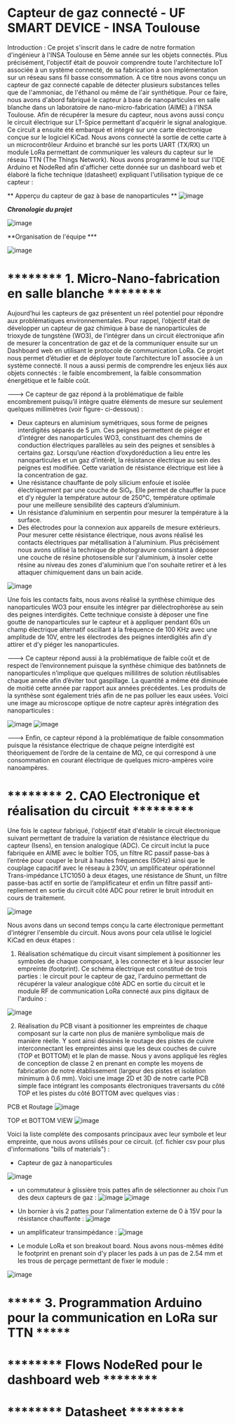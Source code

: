 # Capteur de gaz connecté - UF SMART DEVICE - INSA Toulouse 

Introduction : Ce projet s'inscrit dans le cadre de notre formation d'ingénieur à l'INSA Toulouse en 5ème année sur les objets connectés. Plus précisément, l'objectif était de pouvoir comprendre toute l'architecture IoT associée à un système connecté, de sa fabrication à son implémentation sur un réseau sans fil basse consommation. A ce titre nous avons conçu un capteur de gaz connecté capable de détecter plusieurs substances telles que de l'ammoniac, de l'éthanol ou même de l'air synthétique. Pour ce faire, nous avons d'abord fabriqué le capteur à base de nanoparticules en salle blanche dans un laboratoire de nano-micro-fabrication (AIME) à l'INSA Toulouse. Afin de récupérer la mesure du capteur, nous avons aussi conçu le circuit électrique sur LT-Spice permettant d'acquérir le signal analogique. Ce circuit a ensuite été embarqué et intégré sur une carte électronique conçue sur le logiciel KiCad. Nous avons connecté la sortie de cette carte à un microcontrôleur Arduino et branché sur les ports UART (TX/RX) un module LoRa permettant de communiquer les valeurs du capteur sur le réseau TTN (The Things Network). Nous avons programmé le tout sur l'IDE Arduino et NodeRed afin d'afficher cette donnée sur un dashboard web et élaboré la fiche technique (datasheet) expliquant l'utilisation typique de ce capteur : 

** Apperçu du capteur de gaz à base de nanoparticules **
![image](https://user-images.githubusercontent.com/74780897/148231435-45145006-497f-4275-be46-3ff1465b531f.png)


***Chronologie du projet***

![image](https://user-images.githubusercontent.com/74780897/148228389-c45cbe69-aad9-4a1f-9217-174bfb960774.png)



**Organisation de l'équipe ***

![image](https://user-images.githubusercontent.com/74780897/148241799-a8798eab-e498-44a4-9889-47ead873832f.png)


# ******** 1. Micro-Nano-fabrication en salle blanche ********

Aujourd’hui les capteurs de gaz présentent un réel potentiel pour répondre aux problématiques environnementales. Pour rappel, l’objectif était de développer un capteur de gaz chimique à base de nanoparticules de trioxyde de tungstène (WO3), de l’intégrer dans un circuit électronique afin de mesurer la concentration de gaz et de la communiquer ensuite sur un Dashboard web en utilisant le protocole de communication LoRa.  Ce projet nous permet d’étudier et de déployer toute l’architecture IoT associée à un système connecté. Il nous a aussi permis de comprendre les enjeux liés aux objets connectés : le faible encombrement, la faible consommation énergétique et le faible coût. 

---> Ce capteur de gaz répond à la problématique de faible encombrement puisqu’il intègre quatre éléments de mesure sur seulement quelques millimètres (voir figure- ci-dessous) : 
-	Deux capteurs en aluminium symétriques, sous forme de peignes interdigités séparés de 5 µm. Ces peignes permettent de piéger et d’intégrer des nanoparticules WO3, constituant des chemins de conduction électriques parallèles au sein des peignes et sensibles à certains gaz. Lorsqu’une réaction d’oxydoréduction a lieu entre les nanoparticules et un gaz d’intérêt, la résistance électrique au sein des peignes est modifiée. Cette variation de résistance électrique est liée à la concentration de gaz. 
-	Une résistance chauffante de poly silicium enfouie et isolée électriquement par une couche de SiO₂. Elle permet de chauffer la puce et d’y réguler la température autour de 250°C, température optimale pour une meilleure sensibilité des capteurs d’aluminium.
-	Un résistance d’aluminium en serpentin pour mesurer la température à la surface.
-	Des électrodes pour la connexion aux appareils de mesure extérieurs. Pour mesurer cette résistance électrique, nous avons réalisé les contacts électriques par métallisation à l'aluminium. Plus précisément nous avons utilisé la technique de photogravure consistant à déposer une couche de résine photosensible sur l'aluminium, à insoler cette résine au niveau des zones d'aluminium que l'on souhaite retirer et à les attaquer chimiquement dans un bain acide.

![image](https://user-images.githubusercontent.com/74780897/148229191-f5715afd-bd67-4975-93c8-f305f55eaef4.png) 



Une fois les contacts faits, nous avons réalisé la synthèse chimique des nanoparticules WO3 pour ensuite les intégrer par diélectrophorèse au sein des peignes interdigités. Cette technique consiste à déposer une fine goutte de nanoparticules sur le capteur et à appliquer pendant 60s un champ électrique alternatif oscillant à la fréquence de 100 KHz avec une amplitude de 10V, entre les électrodes des peignes interdigités afin d’y attirer et d’y piéger les nanoparticules. 

---> Ce capteur répond aussi à la problématique de faible coût et de respect de l’environnement puisque la synthèse chimique des batônnets de nanoparticules n’implique que quelques millilitres de solution réutilisables chaque année afin d’éviter tout gaspillage. La quantité a même été diminuée de moitié cette année par rapport aux années précédentes. Les produits de la synthèse sont également triés afin de ne pas polluer les eaux usées. Voici une image au microscope optique de notre capteur après intégration des nanoparticules :

![image](https://user-images.githubusercontent.com/74780897/148247050-023a153e-0810-49ff-a663-37364674bb5f.png) ![image](https://user-images.githubusercontent.com/74780897/148247278-50ccd44b-96d9-4411-911e-44d410e7235c.png)


---> Enfin, ce capteur répond à la problématique de faible consommation puisque la résistance électrique de chaque peigne interdigité est théoriquement de l’ordre de la centaine de MΩ, ce qui correspond à une consommation en courant électrique de quelques micro-ampères voire nanoampères. 


# ******** 2. CAO Electronique et réalisation du circuit *********

Une fois le capteur fabriqué, l'objectif était d'établir le circuit électronique suivant permettant de traduire la variation de résistance électrique du capteur (Isens), en tension analogique (ADC). Ce circuit inclut la puce fabriquée en AIME avec le boîtier TO5, un filtre RC passif passe-bas à l’entrée pour couper le bruit à hautes fréquences (50Hz) ainsi que le couplage capacitif avec le réseau à 230V, un amplificateur opérationnel Trans-impédance LTC1050 à deux étages, une résistance de Shunt, un filtre passe-bas actif en sortie de l’amplificateur et enfin un filtre passif anti-repliement en sortie du circuit côté ADC pour retirer le bruit introduit en cours de traitement.  

![image](https://user-images.githubusercontent.com/74780897/148254694-57e4d97a-c8c7-4885-8672-b3a68aa8baac.png)



Nous avons dans un second temps conçu la carte électronique permettant d'intégrer l'ensemble du circuit. Nous avons pour cela utilisé le logiciel KiCad en deux étapes : 

1) Réalisation schématique du circuit visant simplement à positionner les symboles de chaque composant, à les connecter et à leur associer leur empreinte (footprint). Ce schéma électrique est constitué de trois parties : le circuit pour le capteur de gaz, l'arduino permettant de récupérer la valeur analogique côté ADC en sortie du circuit et le module RF de communication LoRa connecté aux pins digitaux de l'arduino : 

![image](https://user-images.githubusercontent.com/74780897/148240620-57bdce98-2a73-4cca-b73d-4eb1045c4272.png)

2) Réalisation du PCB visant à positionner les empreintes de chaque composant sur la carte non plus de manière symbolique mais de manière réelle. Y sont ainsi déssinés le routage des pistes de cuivre interconnectant les empreintes ainsi que les deux couches de cuivre (TOP et BOTTOM) et le plan de masse. Nous y avons appliqué les règles de conception de classe 2 en prenant en compte les moyens de fabrication de notre établissement (largeur des pistes et isolation minimum à 0.6 mm). Voici une image 2D et 3D de notre carte PCB simple face intégrant les composants électroniques traversants du côté TOP et les pistes du côté  BOTTOM avec quelques vias : 

PCB et Routage
![image](https://user-images.githubusercontent.com/74780897/148241474-2ae13e45-672a-42c7-8ce5-e8f0fbf2911f.png)

TOP et BOTTOM VIEW
![image](https://user-images.githubusercontent.com/74780897/148248571-5c3752bf-bf55-4adc-965c-9175450625c6.png)


Voici la liste compléte des composants principaux avec leur symbole et leur empreinte, que nous avons utilisés pour ce circuit. (cf. fichier csv pour plus d'informations "bills of materials") :

- Capteur de gaz à nanoparticules

![image](https://user-images.githubusercontent.com/74780897/148249846-beb5565d-c839-41f4-b874-8f9406897837.png)


- un commutateur à glissière trois pattes afin de sélectionner au choix l'un des deux capteurs de gaz : 
![image](https://user-images.githubusercontent.com/74780897/148246720-a0ab246a-a4dc-416b-b20c-f2f431c89d14.png) ![image](https://user-images.githubusercontent.com/74780897/148246759-e756ce92-98fc-422f-8817-e6daa4441621.png)

- Un bornier à vis 2 pattes pour l'alimentation externe de 0 à 15V pour la résistance chauffante : 
![image](https://user-images.githubusercontent.com/74780897/148249086-0fc0fce7-8f0a-4d01-a988-1b0626394b62.png)

- un amplificateur transimpédance : 
![image](https://user-images.githubusercontent.com/74780897/148249265-d36b3cd6-2994-4987-9736-ac52a10a52e8.png)

- Le module LoRa et son breakout board. Nous avons nous-mêmes édité le footprint en prenant soin d'y placer les pads à un pas de 2.54 mm et les trous de perçage permettant de fixer le module : 

![image](https://user-images.githubusercontent.com/74780897/148250001-f208fb54-d1c8-46aa-91dd-d67bbd0dfa7a.png)


# ***** 3. Programmation Arduino pour la communication en LoRa sur TTN *****




# ******** Flows NodeRed pour le dashboard web ********


# ******** Datasheet ********



        



